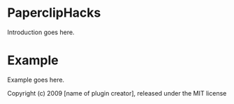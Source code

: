 PaperclipHacks
==============

Introduction goes here.


Example
=======

Example goes here.


Copyright (c) 2009 [name of plugin creator], released under the MIT license
